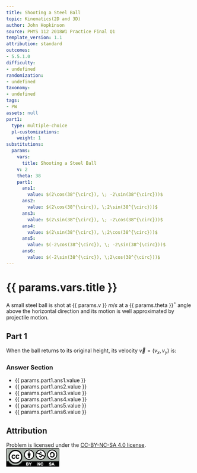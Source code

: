 ```yaml
---
title: Shooting a Steel Ball
topic: Kinematics(2D and 3D)
author: John Hopkinson
source: PHYS 112 2018W1 Practice Final Q1
template_version: 1.1
attribution: standard
outcomes:
- 5.5.1.0
difficulty:
- undefined
randomization:
- undefined
taxonomy:
- undefined
tags:
- PW
assets: null
part1:
  type: multiple-choice
  pl-customizations:
    weight: 1
substitutions:
  params:
    vars:
      title: Shooting a Steel Ball
    v: 2
    theta: 38
    part1:
      ans1:
        value: $(2\cos(38^{\circ}), \; -2\sin(38^{\circ}))$
      ans2:
        value: $(2\cos(38^{\circ}), \;2\sin(38^{\circ}))$
      ans3:
        value: $(2\sin(38^{\circ}), \; -2\cos(38^{\circ}))$
      ans4:
        value: $(2\sin(38^{\circ}), \;2\cos(38^{\circ}))$
      ans5:
        value: $(-2\cos(38^{\circ}), \; -2\sin(38^{\circ}))$
      ans6:
        value: $(-2\sin(38^{\circ}), \;2\cos(38^{\circ}))$
---
```

# {{ params.vars.title }}
A small steel ball is shot at {{ params.v }} $m/s$ at a {{ params.theta }}$^{\circ}$ angle above the horizontal direction and its motion is well approximated by projectile motion.

## Part 1

When the ball returns to its original height, its velocity $\overrightarrow{v} = (v_x, v_y)$ is:

### Answer Section

- {{ params.part1.ans1.value }}
- {{ params.part1.ans2.value }}
- {{ params.part1.ans3.value }}
- {{ params.part1.ans4.value }}
- {{ params.part1.ans5.value }}
- {{ params.part1.ans6.value }}

## Attribution

Problem is licensed under the [CC-BY-NC-SA 4.0 license](https://creativecommons.org/licenses/by-nc-sa/4.0/).<br> ![The Creative Commons 4.0 license requiring attribution-BY, non-commercial-NC, and share-alike-SA license.](https://raw.githubusercontent.com/firasm/bits/master/by-nc-sa.png)